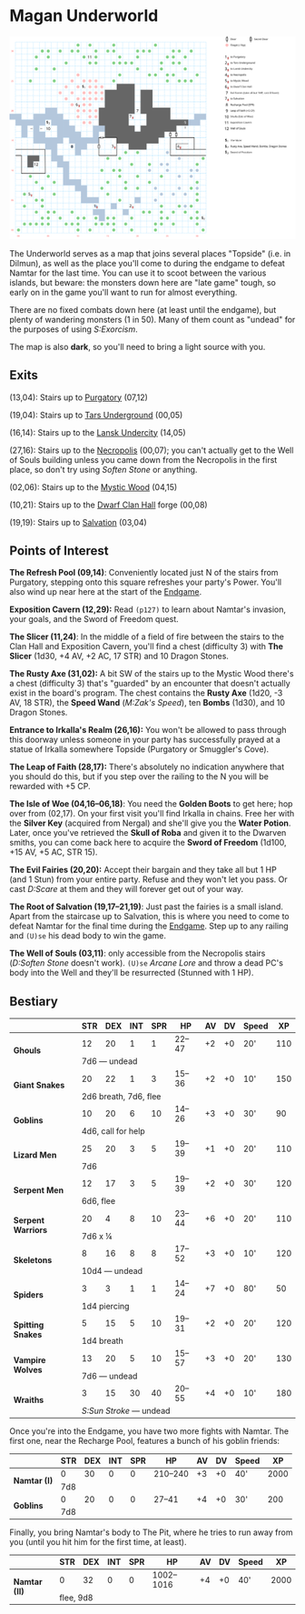 # Magan Underworld

[![map](magan-underworld.svg)](magan-underworld.svg)

The Underworld serves as a map that joins several places "Topside" (i.e. in Dilmun), as well as the place you'll come to during the endgame to defeat Namtar for the last time. You can use it to scoot between the various islands, but beware: the monsters down here are "late game" tough, so early on in the game you'll want to run for almost everything.

There are no fixed combats down here (at least until the endgame), but plenty of wandering monsters (1 in 50). Many of them count as "undead" for the purposes of using *S:Exorcism*.

The map is also **dark**, so you'll need to bring a light source with you.

## Exits

(13,04): Stairs up to [Purgatory](purgatory.md) (07,12)

(19,04): Stairs up to [Tars Underground](tars-underground.md) (00,05)

(16,14): Stairs up to the [Lansk Undercity](lansk-undercity.md) (14,05)

(27,16): Stairs up to the [Necropolis](necropolis.md) (00,07); you can't actually get to the Well of Souls building unless you came down from the Necropolis in the first place, so don't try using *Soften Stone* or anything.

(02,06): Stairs up to the [Mystic Wood](mystic-wood.md) (04,15)

(10,21): Stairs up to the [Dwarf Clan Hall](dwarf-clan-hall.md) forge (00,08)

(19,19): Stairs up to [Salvation](salvation.md) (03,04)

## Points of Interest

**The Refresh Pool (09,14)**: Conveniently located just N of the stairs from Purgatory, stepping onto this square refreshes your party's Power. You'll also wind up near here at the start of the [Endgame](../walkthrough.md#endgame).

**Exposition Cavern (12,29):** Read `(p127)` to learn about Namtar's invasion, your goals, and the Sword of Freedom quest.

**The Slicer (11,24)**: In the middle of a field of fire between the stairs to the Clan Hall and Exposition Cavern, you'll find a chest (difficulty 3) with **The Slicer** (1d30, +4 AV, +2 AC, 17 STR) and 10 Dragon Stones.

**The Rusty Axe (31,02):** A bit SW of the stairs up to the Mystic Wood there's a chest (difficulty 3) that's "guarded" by an encounter that doesn't actually exist in the board's program. The chest contains the **Rusty Axe** (1d20, -3 AV, 18 STR), the **Speed Wand** (*M:Zak's Speed*), ten **Bombs** (1d30), and 10 Dragon Stones.

**Entrance to Irkalla's Realm (26,16):** You won't be allowed to pass through this doorway unless someone in your party has successfully prayed at a statue of Irkalla somewhere Topside (Purgatory or Smuggler's Cove).

**The Leap of Faith (28,17):** There's absolutely no indication anywhere that you should do this, but if you step over the railing to the N you will be rewarded with +5 CP.

**The Isle of Woe (04,16–06,18)**: You need the **Golden Boots** to get here; hop over from (02,17). On your first visit you'll find Irkalla in chains. Free her with the **Silver Key** (acquired from Nergal) and she'll give you the **Water Potion**. Later, once you've retrieved the **Skull of Roba** and given it to the Dwarven smiths, you can come back here to acquire the **Sword of Freedom** (1d100, +15 AV, +5 AC, STR 15).

**The Evil Fairies (20,20):** Accept their bargain and they take all but 1 HP (and 1 Stun) from your entire party. Refuse and they won't let you pass. Or cast *D:Scare* at them and they will forever get out of your way.

**The Root of Salvation (19,17–21,19)**: Just past the fairies is a small island. Apart from the staircase up to Salvation, this is where you need to come to defeat Namtar for the final time during the [Endgame](../walthrough.md). Step up to any railing and `(U)se` his dead body to win the game.

**The Well of Souls (03,11)**: only accessible from the Necropolis stairs (*D:Soften Stone* doesn't work). `(U)se` *Arcane Lore* and throw a dead PC's body into the Well and they'll be resurrected (Stunned with 1 HP).

## Bestiary

<table>
  <thead>
    <tr>
      <th></th>
      <th>STR</th>
      <th>DEX</th>
      <th>INT</th>
      <th>SPR</th>
      <th>HP</th>
      <th>AV</th>
      <th>DV</th>
      <th>Speed</th>
      <th>XP</th>
    </tr>
  </thead>
  <tbody>
    <tr>
      <td rowspan=2><b>Ghouls</b></td>
      <td class="c">12</td>
      <td class="c">20</td>
      <td class="c">1</td>
      <td class="c">1</td>
      <td class="c">22&ndash;47</td>
      <td class="c">+2</td>
      <td class="c">+0</td>
      <td class="c">20'</td>
      <td class="c">110</td>
    </tr><tr>
      <td colspan="10">7d6 — undead</td>
    </tr><tr>
      <td rowspan=2><b>Giant Snakes</b></td>
      <td class="c">20</td>
      <td class="c">22</td>
      <td class="c">1</td>
      <td class="c">3</td>
      <td class="c">15&ndash;36</td>
      <td class="c">+2</td>
      <td class="c">+0</td>
      <td class="c">10'</td>
      <td class="c">150</td>
    </tr><tr>
      <td colspan="10">2d6 breath, 7d6, flee</td>
    </tr><tr>
      <td rowspan=2><b>Goblins</b></td>
      <td class="c">10</td>
      <td class="c">20</td>
      <td class="c">6</td>
      <td class="c">10</td>
      <td class="c">14&ndash;26</td>
      <td class="c">+3</td>
      <td class="c">+0</td>
      <td class="c">30'</td>
      <td class="c">90</td>
    </tr><tr>
      <td colspan="10">4d6, call for help</td>
    </tr><tr>
      <td rowspan=2><b>Lizard Men</b></td>
      <td class="c">25</td>
      <td class="c">20</td>
      <td class="c">3</td>
      <td class="c">5</td>
      <td class="c">19&ndash;39</td>
      <td class="c">+1</td>
      <td class="c">+0</td>
      <td class="c">20'</td>
      <td class="c">110</td>
    </tr><tr>
      <td colspan="10">7d6</td>
    </tr><tr>
      <td rowspan=2><b>Serpent Men</b></td>
      <td class="c">12</td>
      <td class="c">17</td>
      <td class="c">3</td>
      <td class="c">5</td>
      <td class="c">19&ndash;39</td>
      <td class="c">+2</td>
      <td class="c">+0</td>
      <td class="c">30'</td>
      <td class="c">120</td>
    </tr><tr>
      <td colspan="10">6d6, flee</td>
    </tr><tr>
      <td rowspan=2><b>Serpent Warriors</b></td>
      <td class="c">20</td>
      <td class="c">4</td>
      <td class="c">8</td>
      <td class="c">10</td>
      <td class="c">23&ndash;44</td>
      <td class="c">+6</td>
      <td class="c">+0</td>
      <td class="c">20'</td>
      <td class="c">110</td>
    </tr><tr>
      <td colspan="10">7d6 x ¼</td>
    </tr><tr>
      <td rowspan=2><b>Skeletons</b></td>
      <td class="c">8</td>
      <td class="c">16</td>
      <td class="c">8</td>
      <td class="c">8</td>
      <td class="c">17&ndash;52</td>
      <td class="c">+3</td>
      <td class="c">+0</td>
      <td class="c">10'</td>
      <td class="c">120</td>
    </tr><tr>
      <td colspan="10">10d4 — undead</td>
    </tr><tr>
      <td rowspan=2><b>Spiders</b></td>
      <td class="c">3</td>
      <td class="c">3</td>
      <td class="c">1</td>
      <td class="c">1</td>
      <td class="c">14&ndash;24</td>
      <td class="c">+7</td>
      <td class="c">+0</td>
      <td class="c">80'</td>
      <td class="c">50</td>
    </tr><tr>
      <td colspan="10">1d4 piercing</td>
    </tr><tr>
      <td rowspan=2><b>Spitting Snakes</b></td>
      <td class="c">5</td>
      <td class="c">15</td>
      <td class="c">5</td>
      <td class="c">10</td>
      <td class="c">19&ndash;31</td>
      <td class="c">+2</td>
      <td class="c">+0</td>
      <td class="c">20'</td>
      <td class="c">120</td>
    </tr><tr>
      <td colspan="10">1d4 breath</td>
    </tr><tr>
      <td rowspan=2><b>Vampire Wolves</b></td>
      <td class="c">13</td>
      <td class="c">20</td>
      <td class="c">5</td>
      <td class="c">10</td>
      <td class="c">15&ndash;57</td>
      <td class="c">+3</td>
      <td class="c">+0</td>
      <td class="c">20'</td>
      <td class="c">130</td>
    </tr><tr>
      <td colspan="10">7d6 — undead</td>
    </tr><tr>
      <td rowspan=2><b>Wraiths</b></td>
      <td class="c">3</td>
      <td class="c">15</td>
      <td class="c">30</td>
      <td class="c">40</td>
      <td class="c">20&ndash;55</td>
      <td class="c">+4</td>
      <td class="c">+0</td>
      <td class="c">10'</td>
      <td class="c">180</td>
    </tr><tr>
      <td colspan="10"><i>S:Sun Stroke</i> — undead</td>
    </tr>
  </tbody>
</table>

Once you're into the Endgame, you have two more fights with Namtar. The first one, near the Recharge Pool, features a bunch of his goblin friends:

<table>
  <thead>
    <tr>
      <th></th>
      <th>STR</th>
      <th>DEX</th>
      <th>INT</th>
      <th>SPR</th>
      <th>HP</th>
      <th>AV</th>
      <th>DV</th>
      <th>Speed</th>
      <th>XP</th>
    </tr>
  </thead>
  <tbody>
    <tr>
      <td rowspan=2><b>Namtar (I)</b></td>
      <td class="c">0</td>
      <td class="c">30</td>
      <td class="c">0</td>
      <td class="c">0</td>
      <td class="c">210&ndash;240</td>
      <td class="c">+3</td>
      <td class="c">+0</td>
      <td class="c">40'</td>
      <td class="c">2000</td>
    </tr><tr>
      <td colspan="10">7d8</td>
    </tr><tr>
      <td rowspan=2><b>Goblins</b></td>
      <td class="c">0</td>
      <td class="c">20</td>
      <td class="c">0</td>
      <td class="c">0</td>
      <td class="c">27&ndash;41</td>
      <td class="c">+4</td>
      <td class="c">+0</td>
      <td class="c">30'</td>
      <td class="c">200</td>
    </tr><tr>
      <td colspan="10">7d8</td>
    </tr>
  </tbody>
</table>

Finally, you bring Namtar's body to The Pit, where he tries to run away from you (until you hit him for the first time, at least).

<table>
  <thead>
    <tr>
      <th></th>
      <th>STR</th>
      <th>DEX</th>
      <th>INT</th>
      <th>SPR</th>
      <th>HP</th>
      <th>AV</th>
      <th>DV</th>
      <th>Speed</th>
      <th>XP</th>
    </tr>
  </thead>
  <tbody>
    <tr>
      <td rowspan=2><b>Namtar (II)</b></td>
      <td class="c">0</td>
      <td class="c">32</td>
      <td class="c">0</td>
      <td class="c">0</td>
      <td class="c">1002&ndash;1016</td>
      <td class="c">+4</td>
      <td class="c">+0</td>
      <td class="c">40'</td>
      <td class="c">2000</td>
    </tr><tr>
      <td colspan="10">flee, 9d8</td>
    </tr>
  </tbody>
</table>

